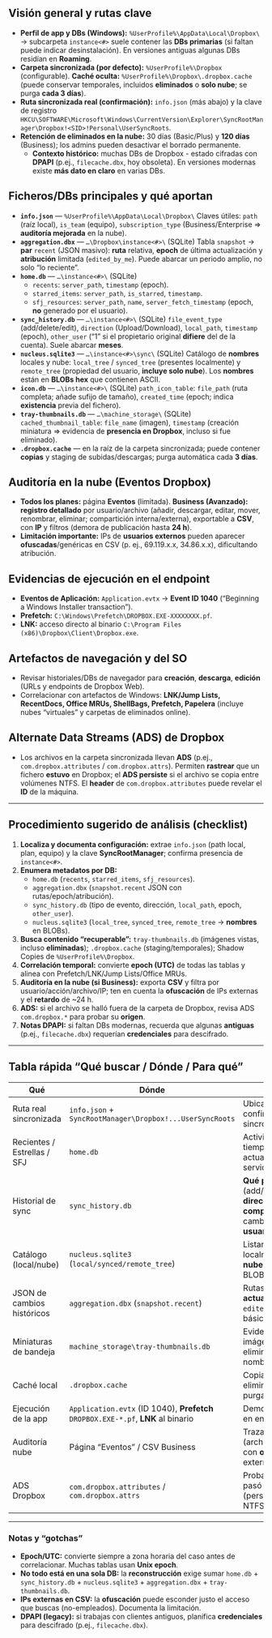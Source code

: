 ## Visión general y rutas clave

* **Perfil de app y DBs (Windows):** `%UserProfile%\AppData\Local\Dropbox\` → subcarpeta `instance<#>` suele contener las **DBs primarias** (si faltan puede indicar desinstalación). En versiones antiguas algunas DBs residían en **Roaming**.
* **Carpeta sincronizada (por defecto):** `%UserProfile%\Dropbox` (configurable). **Caché oculta:** `%UserProfile%\Dropbox\.dropbox.cache` (puede conservar temporales, incluidos **eliminados** o **solo nube**; se purga **cada 3 días**).
* **Ruta sincronizada real (confirmación):** `info.json` (más abajo) y la clave de registro
  `HKCU\SOFTWARE\Microsoft\Windows\CurrentVersion\Explorer\SyncRootManager\Dropbox!<SID>!Personal\UserSyncRoots`.
* **Retención de eliminados en la nube:** 30 días (Basic/Plus) y **120 días** (Business); los admins pueden desactivar el borrado permanente.
	* **Contexto histórico:** muchas DBs de Dropbox -  estado cifradas con **DPAPI** (p.ej., `filecache.dbx`, hoy obsoleta). En versiones modernas existe **más dato en claro** en varias DBs.

## Ficheros/DBs principales y qué aportan

* **`info.json`** — `%UserProfile%\AppData\Local\Dropbox\`
  Claves útiles: `path` (raíz local), `is_team` (equipo), `subscription_type` (Business/Enterprise ⇒ **auditoría mejorada** en la nube).
* **`aggregation.dbx`** — `…\Dropbox\instance<#>\` (SQLite)
  Tabla `snapshot` → **par** `recent` (JSON masivo): **ruta** relativa, **epoch** de última actualización y **atribución** limitada (`edited_by_me`). Puede abarcar un periodo amplio, no solo “lo reciente”.
* **`home.db`** — `…\instance<#>\` (SQLite)
	- `recents`: `server_path`, `timestamp` (epoch).
	- `starred_items`: `server_path`, `is_starred`, `timestamp`.
	- `sfj_resources`: `server_path`, `name`, `server_fetch_timestamp` (epoch, **no** generado por el usuario).
* **`sync_history.db`** — `…\instance<#>\` (SQLite)
  `file_event_type` (add/delete/edit), `direction` (Upload/Download), `local_path`, `timestamp` (epoch), `other_user` (“1” si el propietario original **difiere** del de la cuenta). Suele abarcar **meses**.
* **`nucleus.sqlite3`** — `…\instance<#>\sync\` (SQLite)
  Catálogo de **nombres** locales y nube:
  `local_tree` / `synced_tree` (presentes localmente) y `remote_tree` (propiedad del usuario, **incluye solo nube**). Los **nombres** están en **BLOBs hex** que contienen ASCII.
* **`icon.db`** — `…\instance<#>\` (SQLite)
  `path_icon_table`: `file_path` (ruta completa; añade sufijo de tamaño), `created_time` (epoch; indica **existencia** previa del fichero).
* **`tray-thumbnails.db`** — `…\machine_storage\` (SQLite)
  `cached_thumbnail_table`: `file_name` (imagen), `timestamp` (creación miniatura ⇒ evidencia de **presencia en Dropbox**, incluso si fue eliminado).
* **`.dropbox.cache`** — en la raíz de la carpeta sincronizada; puede contener **copias** y staging de subidas/descargas; purga automática cada **3 días**.

## Auditoría en la nube (Eventos Dropbox)

* **Todos los planes:** página **Eventos** (limitada). **Business (Avanzado):** **registro detallado** por usuario/archivo (añadir, descargar, editar, mover, renombrar, eliminar; compartición interna/externa), exportable a **CSV**, con **IP** y filtros (demora de publicación hasta **24 h**).
* **Limitación importante:** IPs de **usuarios externos** pueden aparecer **ofuscadas**/genéricas en CSV (p. ej., 69.119.x.x, 34.86.x.x), dificultando atribución.

## Evidencias de ejecución en el endpoint

* **Eventos de Aplicación:** `Application.evtx` → **Event ID 1040** (“Beginning a Windows Installer transaction”).
* **Prefetch:** `C:\Windows\Prefetch\DROPBOX.EXE-XXXXXXXX.pf`.
* **LNK:** acceso directo al binario `C:\Program Files (x86)\Dropbox\Client\Dropbox.exe`.

## Artefactos de navegación y del SO

* Revisar historiales/DBs de navegador para **creación**, **descarga**, **edición** (URLs y endpoints de Dropbox Web).
* Correlacionar con artefactos de Windows: **LNK/Jump Lists, RecentDocs, Office MRUs, ShellBags, Prefetch, Papelera** (incluye nubes “virtuales” y carpetas de eliminados online).

## Alternate Data Streams (ADS) de Dropbox

* Los archivos en la carpeta sincronizada llevan **ADS** (p.ej., `com.dropbox.attributes` / `com.dropbox.attrs`). Permiten **rastrear** que un fichero **estuvo** en Dropbox; el **ADS persiste** si el archivo se copia entre volúmenes NTFS. El **header** de `com.dropbox.attributes` puede revelar el **ID** de la máquina.

---

## Procedimiento sugerido de análisis (checklist)

1. **Localiza y documenta configuración:** extrae `info.json` (path local, plan, equipo) y la clave **SyncRootManager**; confirma presencia de `instance<#>`.
2. **Enumera metadatos por DB:**
	- `home.db` (`recents`, `starred_items`, `sfj_resources`).
	- `aggregation.dbx` (`snapshot.recent` JSON con rutas/epoch/atribución).
	- `sync_history.db` (tipo de evento, dirección, `local_path`, epoch, `other_user`).
	- `nucleus.sqlite3` (`local_tree`, `synced_tree`, `remote_tree` → **nombres** en BLOBs).
3. **Busca contenido “recuperable”:** `tray-thumbnails.db` (imágenes vistas, incluso **eliminadas**); `.dropbox.cache` (staging/temporales); Shadow Copies de `%UserProfile%\Dropbox`.
4. **Correlación temporal:** convierte **epoch (UTC)** de todas las tablas y alinea con Prefetch/LNK/Jump Lists/Office MRUs.
5. **Auditoría en la nube (si Business):** exporta **CSV** y filtra por usuario/acción/archivo/IP; ten en cuenta la **ofuscación** de IPs externas y el **retardo** de \~24 h.
6. **ADS:** si el archivo se halló fuera de la carpeta de Dropbox, revisa ADS `com.dropbox.*` para probar su **origen**.
7. **Notas DPAPI:** si faltan DBs modernas, recuerda que algunas **antiguas** (p.ej., `filecache.dbx`) requerían **credenciales** para descifrado.

---

## Tabla rápida “Qué buscar / Dónde / Para qué”

| Qué                         | Dónde                                                                             | Para qué                                                                                                                         |
| --------------------------- | --------------------------------------------------------------------------------- | -------------------------------------------------------------------------------------------------------------------------------- |
| Ruta real sincronizada      | `info.json` + `SyncRootManager\Dropbox!...UserSyncRoots`                          | Ubicar raíz local actual y confirmar estado de sincronización.                                                                   |
| Recientes / Estrellas / SFJ | `home.db`                                                                         | Actividad reciente (rutas y tiempos), marcados, última actualización desde servidor.                                             |
| Historial de sync           | `sync_history.db`                                                                 | **Qué pasó** (add/delete/edit), **dirección** (Up/Down), **ruta completa**, **epoch**, y si el cambio vino de **otro usuario**.  |
| Catálogo (local/nube)       | `nucleus.sqlite3` (`local/synced/remote_tree`)                                    | Listar nombres presentes localmente y **solo en la nube** (decodificar BLOB→ASCII).                                              |
| JSON de cambios históricos  | `aggregation.dbx` (`snapshot.recent`)                                             | Rutas y **última actualización** (epoch) + `edited_by_me` (atribución básica).                                                   |
| Miniaturas de bandeja       | `machine_storage\tray-thumbnails.db`                                              | Evidenciar **existencia** de imágenes (incluidas eliminadas) mediante nombre + timestamp.                                        |
| Caché local                 | `.dropbox.cache`                                                                  | Copias temporales (incl. eliminados/solo nube), purga **3 días**.                                                                |
| Ejecución de la app         | `Application.evtx` (ID 1040), **Prefetch** `DROPBOX.EXE-*.pf`, **LNK** al binario | Demostrar instalación/uso en endpoint.                                                                                           |
| Auditoría nube              | Página “Eventos” / CSV Business                                                   | Trazabilidad ampliada (archivos/compartición/IP), con **ofuscación** en IPs externas.                                            |
| ADS Dropbox                 | `com.dropbox.attributes` / `com.dropbox.attrs`                                    | Probar que un **archivo** pasó por Dropbox (persiste entre volúmenes NTFS).                                                      |

---

### Notas y “gotchas”

* **Epoch/UTC:** convierte siempre a zona horaria del caso antes de correlacionar. Muchas tablas usan **Unix epoch**.
* **No todo está en una sola DB:** la **reconstrucción** exige sumar `home.db` + `sync_history.db` + `nucleus.sqlite3` + `aggregation.dbx` + `tray-thumbnails.db`.
* **IPs externas en CSV:** la **ofuscación** puede esconder justo el acceso que buscas (no-empleados). Documenta la limitación.
* **DPAPI (legacy):** si trabajas con clientes antiguos, planifica **credenciales** para descifrado (p.ej., `filecache.dbx`).
